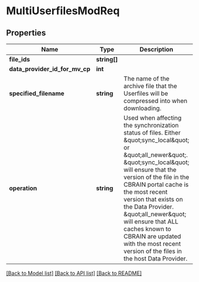 # MultiUserfilesModReq

## Properties
Name | Type | Description | Notes
------------ | ------------- | ------------- | -------------
**file_ids** | **string[]** |  | [optional] 
**data_provider_id_for_mv_cp** | **int** |  | [optional] 
**specified_filename** | **string** | The name of the archive file that the Userfiles will be compressed into when downloading. | [optional] 
**operation** | **string** | Used when affecting the synchronization status of files. Either \&quot;sync_local\&quot; or \&quot;all_newer\&quot;. \&quot;sync_local\&quot; will ensure that the version of the file in the CBRAIN portal cache is the most recent version that exists on the Data Provider. \&quot;all_newer\&quot; will ensure that ALL caches known to CBRAIN are updated with the most recent version of the files in the host Data Provider. | [optional] 

[[Back to Model list]](../README.md#documentation-for-models) [[Back to API list]](../README.md#documentation-for-api-endpoints) [[Back to README]](../README.md)


